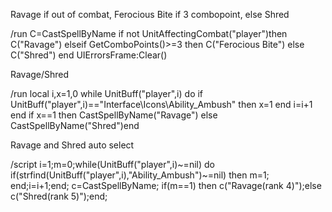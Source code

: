 Ravage if out of combat, Ferocious Bite if 3 combopoint, else Shred

/run C=CastSpellByName if not UnitAffectingCombat("player")then C("Ravage") elseif GetComboPoints()>=3 then C("Ferocious Bite") else C("Shred") end UIErrorsFrame:Clear()



Ravage/Shred

/run local i,x=1,0 while UnitBuff("player",i) do if UnitBuff("player",i)=="Interface\\Icons\\Ability_Ambush" then x=1 end i=i+1 end if x==1 then CastSpellByName("Ravage") else CastSpellByName("Shred")end



Ravage and Shred auto select

/script i=1;m=0;while(UnitBuff("player",i)~=nil) do if(strfind(UnitBuff("player",i),"Ability_Ambush")~=nil) then m=1; end;i=i+1;end; c=CastSpellByName; if(m==1) then c("Ravage(rank 4)");else c("Shred(rank 5)");end;